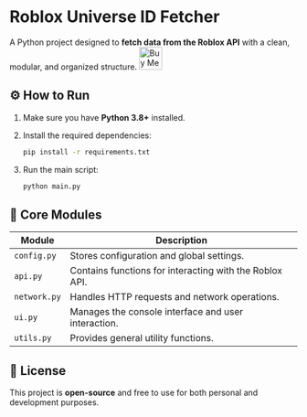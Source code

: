 # Roblox Universe ID Fetcher

A Python project designed to **fetch data from the Roblox API** with a clean, modular, and organized structure.
<a href='https://ko-fi.com/riyhsal/5' target='_blank'><img height='40' style='border:0px;height:40px;' src='https://storage.ko-fi.com/cdn/kofi2.png?v=6' border='0' alt='Buy Me a Coffee at ko-fi.com' /></a>

## ⚙️ How to Run

1. Make sure you have **Python 3.8+** installed.
2. Install the required dependencies:

   ```bash
   pip install -r requirements.txt
   ```

3. Run the main script:

   ```bash
   python main.py
   ```

## 🧩 Core Modules

| Module | Description |
|--------|--------------|
| `config.py` | Stores configuration and global settings. |
| `api.py` | Contains functions for interacting with the Roblox API. |
| `network.py` | Handles HTTP requests and network operations. |
| `ui.py` | Manages the console interface and user interaction. |
| `utils.py` | Provides general utility functions. |

## 📜 License

This project is **open-source** and free to use for both personal and development purposes.
